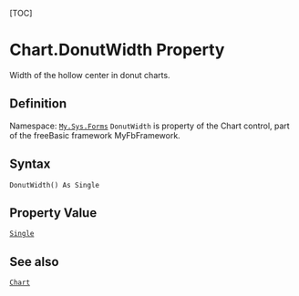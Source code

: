[TOC]
# Chart.DonutWidth Property
Width of the hollow center in donut charts.
## Definition
Namespace: [`My.Sys.Forms`](My.Sys.Forms.md)
`DonutWidth` is property of the Chart control, part of the freeBasic framework MyFbFramework.
## Syntax
```freeBasic
DonutWidth() As Single
```
## Property Value
[`Single`]("https://www.freebasic.net/wiki/KeyPgSingle")
## See also
[`Chart`](Chart.md)
